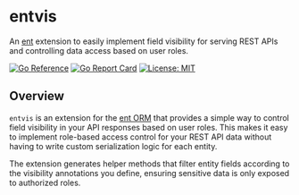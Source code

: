 # entvis

An [ent](https://entgo.io/) extension to easily implement field visibility for serving REST APIs and controlling data access based on user roles.

[![Go Reference](https://pkg.go.dev/badge/github.com/yyewolf/entvis.svg)](https://pkg.go.dev/github.com/yyewolf/entvis)
[![Go Report Card](https://goreportcard.com/badge/github.com/yyewolf/entvis)](https://goreportcard.com/report/github.com/yyewolf/entvis)
[![License: MIT](https://img.shields.io/badge/License-BSD-3-yellow.svg)](https://opensource.org/license/bsd-3-clause)

## Overview

`entvis` is an extension for the [ent ORM](https://entgo.io/) that provides a simple way to control field visibility in your API responses based on user roles. This makes it easy to implement role-based access control for your REST API data without having to write custom serialization logic for each entity.

The extension generates helper methods that filter entity fields according to the visibility annotations you define, ensuring sensitive data is only exposed to authorized roles.
